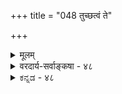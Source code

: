+++
title = "048 तुच्छत्वं ते"

+++
<details><summary>मूलम्</summary>

तुच्छत्वं ते न हीष्टं सदसदितरता व्याहतत्वादिदुःस्थाऽसिद्धा चासौ परेषां भवदनभिमतोऽनात्मना वेद्यतादिः ।  
विश्वं हीदं मृषा नस्तदितरवपुषा त्वन्मतारोपितैश्च स्यादेवं दूरतस्ते ध्रुवमपसरतोऽप्युक्तदोषानुषङ्गः ॥ ४८ ॥
</details>

<details><summary>वरदार्य-सर्वाङ्कषा - ४८</summary>

तृतीयं मिथ्यापदार्थ (श्लो. 46) दूषयति - तुच्छत्वमित्यादि । **ते** = तवं **तुच्छत्वम्** = शून्यवादिमाध्यमिकसंमतम् न **हीष्टम्** = न हि संमतम् । गगनारविन्दादावेव तादृशतुच्छत्वस्याङ्गीकारात् । निरधिष्ठानभ्रमवादिभिस्तैरेव जगतस्तुच्छत्वाङ्गीकारात् । भवद्भिः निरधिष्ठानभ्रमानङ्गीकारात् । ‘नैतद्बुद्धेन भाषितम्' इति हि बौद्धवैलक्षण्यमङ्गीकृतम्। ब्रह्माधिष्ठानको हि जगद्भूम उच्यते भवता । ततश्च तत्साधनेऽपसिद्धान्तः । ननु तुच्छत्वं नामानिर्वचनीयत्वम्, सदसद्विलक्षणत्वरूपं तत् । जगतः प्रतीयमानत्वात् असद्विलक्षणत्वम् । बाध्यमानत्वाच्च सद्विलक्षणत्वमितीदृशमेव मिथ्यात्वमस्मत्संमतमित्यत्राह - सदसदितरतेति । **सदसदितरता** = सदसद्विलक्षणत्वम् व्याहतत्वादिदुः **स्था** = व्याघातादिदोषग्रस्ता । जगति यत्किञ्चिद्वस्तु सद्रूपं वा भवेत्, असद्रूपं **वा** = अस्तीति वा, नास्तीति वा वक्तव्यम् । अतः सदसद्रूपत्वं परस्परविरोधाद्यथा न संभवति, तथैव सदसद्विलक्षणत्वमपि विरुद्धमेव । अत एव भेदाभेदवादः सिद्धान्ते कुत्रापि न स्वीक्रियते । कुत्राप्यप्रसिद्धस्य साधनमपि न संभवतीत्याह-असिद्धा चेत्यादि । **असौ** = सदसद्विलक्षणता **परेषाम्** = एतत्सिद्धान्तिनाम् 

194. 

471 

विश्वं हीदं मृषा नस्तदितरपुषा त्वन्मतारोपितैश्च 

स्यादेवं दूरतस्ते ध्रुवमपसरतोऽप्युक्तदोषानुषङ्गः ॥48॥ 

[प्रपञ्चसत्यत्वमनिवार्यम् ] 

साध्यं मिथ्या न वा ते, द्वितयमनुचितं निष्फलत्वादिदोषात् 

आद्यं हीष्टं ममापि ; प्रसजति भवतः सत्यभेदः परस्मिन् । 



असिद्धा **च** = अप्रसिद्धा च । न च साध्यस्य परसंमतत्त्वे साधनप्रयोगः किमर्थः ? परासंमतत्वादेव किल साध्यते । अतः कथमस्य दोषत्वमिति शङ्खयम् - पक्षेऽसंमतत्वादेव साध्यते । न तु कुत्राप्यसंमतत्वात् । सर्वाथाऽप्रसिद्धस्य साधने तु, सपक्षस्याप्यसंभवेन व्यप्तिग्रहणस्थलासंभवात् । ननु शुक्तिरजतादेर्मिथ्यात्वस्य सिद्धान्तेऽपि संमतत्वात्तादृशं मिथ्यात्वमेव साध्यते चेत्, को दोष इत्यत्राह - भवदित्यादि । **अनात्मना** = भिन्नेन स्वरूपेण **वेद्यतादिः** =वेद्यत्वादिकम् भवदनभितः - तवासंमतं किल । स्वस्वरूपेणावेद्यत्वं 'आदि' पदार्थः । शुक्तेः शुक्तित्वेनावेद्यत्वम्, रजतत्वेन वेद्यत्वं वा मिथ्यात्वमस्मत्संमतम् । आद्यमख्यातिः, द्वितीयमन्यथाख्यातिः । अनिर्वचनीयख्यातिवादिनस्ते उभयमप्यसंमतत्वान्न साध्यं भवितुमर्हति । साध्यत्वे चापसिद्धान्तः स्पष्टः ॥ 

1 

1 

ननु अन्यथाख्यातिः अख्यातिर्वा भवतु । मिथ्यात्वं कुत्रचित्तवापि सिद्धं किल । तदेव साधयाम इति चेत्तत्राह - विश्वं इत्यादि । येन स्वरूपेण यत् वर्तते, तद्भिन्नस्वरूपेण वेद्यत्वं मिथ्यात्वमिति खलूक्तम् । यद्येतदङ्गीक्रियते तर्हि सिद्धसाधनम् । कुतः - इदं हि विश्वम्, **तदितरवपुषा** = येन रूपेण वर्तते, तद्भिन्नेन रूपेण नः **मृषा** = मिथ्यैव । घटादिकमपि पटत्वादिरूपेण मिथ्यैव । जडरूपमिदं जगत् स्वप्रकाशत्वेनाकारेण मिथ्यैव । शुक्तिरूप्यादावपि शुक्तित्वविरुद्धत्वाद्धि रजतत्वेन रूपेण शुक्तिर्मिथ्यैव । एवमेवेदं जगत् **त्वन्मतारोपितैश्च** = बाध्यत्वानिर्वचनीयत्वादिधर्मैरस्माकं मिथ्यैव । किं बहुना ! ब्रह्मापि जडत्वेन, मिथ्यात्वादिरूपेण वा मिथ्यैव । अतश्चैतादृशमिथ्यात्वसाधनेऽपसिद्धान्तः, अप्रयोजकत्वं वा । ततश्च एवं दूरम् **अपसरतोऽपि** = बहुदूरं गच्छतोऽपि उक्तदोषानुषङ्गः उक्तानां **दोषाणाम्** = व्याहतत्वापसिद्धान्तादिदोषाणाम् **अनुषङ्गः** =पृष्ठत एवागमनम् **स्यात्** = भवेदेव । **ध्रुवम्** = निश्चितम् । लोकविरुद्धं वदता न किञ्चित्साधयितुं शक्यमिति भावः । 'अतः विमतं मिथ्या, दृश्यत्वात्' इत्यनुमानेन नेष्टसिद्धिः ॥ ४८ ॥
</details>


<details><summary>ಕನ್ನಡ - ४८</summary>

e 

'मिथ्यात्व' पदद अर्थवन्नु मत्तॆयू विकल्पिसि दूषिसुत्तारॆ तुच्छत्वं ते न हि इष्ट माध्यमिकबौद्ध सम्मतवाद 'तुकृत्व'रूप वाद मिथ्यात्व निनगॆ सम्मतवल्लवष्टॆ! सदसदितरता व्याहतत्वादिदुःस्था -'सदसद्विलक्षणत्व' रूप मिथ्यात्व विरुद्धवागुवुदरिन्द हेळलु शक्यवल्ल. इदु परस्परविरुव ऎम्बुदन्नु बुद्धिसरदल्लि (श्लो - १६) निरूपिसलागिदॆ. परेषां अस् असिद्धा च प्रतिवादिगळिगॆ सदसद्विलक्षणत्ववॆम्ब ई मिथ्यात्व सम्मतवू अल्ल. अनात्मना वेद्यतादि भवदनभिमतः- प्रतिवादिगॆ सम्मतवाद तन्न स्वरूपक्किन्त बेरॆ स्वरूपदिन्द गृहीतवागु वुदे मिथ्य ऎन्नुवुदु निनगॆ सम्मतवल्ल. इब्बरिगू सम्मतवाद ऒन्दर्थ वन्नु हेळलु साध्यविल्लद्दरिन्द व्याप्ति प्रदर्शन साध्यविल्ल. 

“मिथ्या' ऎम्ब पद शुक्तिरजतादिगळल्लि ऎल्लरिगू प्रसिद्धवागिरुवुद रिन्द सामान्याकारदिन्द 'मिथ्य' ऎम्ब व्यवहारक्कॆ विषयवागुवुदन्ने 

15 

e 

226 

[श्लोक 49 

विश्वं हीदं मृषा नस्तदितरवपुषा त्वन्मतारोपितै 

स्यावं दूरत 

194- 

ध्रुवमपसरतो s पुक्तदोषानुषः ॥ [मिथ्यात्व मिस्यॆयॆ, सन्यवॆ !] 

साध्यं मिथ्या न वा ते द्वितयमनुचितं निष्पलत्यादिदोषात् आद्यं हीष्टं ममापि प्रसजति भवतकृत्यभेदः परस्मिन् । साधिसुत्तेवॆ ऎन्दरॆ, सः इदं विश्वं तदितवपुषा, त्वन्मतारो पितैश्च मृथा नमगू सह ई जगत्तॆल्लवू तन्न स्वरूपक्किन्तलू व्यति रिक्तवाद स्वरूपदिन्दलू, निम्म मतदल्लि आरोपितवाद रूपगळिन्दलू मिथॆयष्टॆ! घटादि पदार्थगळू सह तन्न ऒन्दु विशिष्ट स्वरूप मात्र दिन्द सत्यवे हॊरतु, पट स्वरूपदिन्द अवु मिध्यॆये आगुत्तवॆ. अवु सत्य वागि तोरुत्तिरुवुदरिन्द नीवु कल्पिसुव मिथ्यात्व' स्वरूपदिन्द मिध्यॆये आगुत्तवॆ. कॊनॆगॆ, ज्ञान स्वरूपवाद परब्रह्मवू सह जडस्वरूपदिन्द मिथैये आगुत्तदॆ. आद्दरिन्द यावुदो ऒन्दु रीतियल्लि 'मिथ्य' ऎम्ब व्यवहारक्कॆ विषयवागुवुदन्नु साधिसलु हॊरटरॆ, अदु नमगू सम्मत वाद्दरिन्द सिद्ध साधनदोष सिद्ध, 

एवं दूरतः अपसरतोs पि ते उक्तषासुसङ्गः दृढं स्यात्ई रीतियागि ऎष्टॆष्टु दूर होदरू, कॆळगॆ हेळिद दोष गळू सह निश्चितवागि निन्नन्नु हिम्बालिसुववु. प्रत्यक्षादि सकल प्रमाण गळन्नु कडॆगणिसि मनस्वियागि वाद माडुववनु दोषगळिन्द पारागलु साध्यवे इल्ल ॥ ४८ ।
</details>

